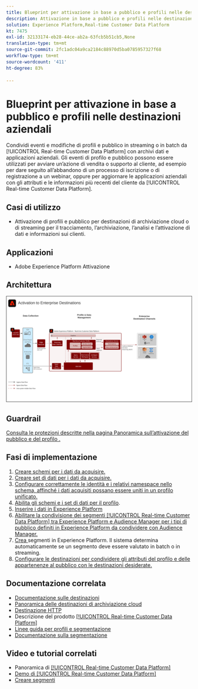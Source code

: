 ```yaml
---
title: Blueprint per attivazione in base a pubblico e profili nelle destinazioni aziendali
description: Attivazione in base a pubblico e profili nelle destinazioni aziendali
solution: Experience Platform,Real-time Customer Data Platform
kt: 7475
exl-id: 32133174-eb28-44ce-ab2a-63fcb5b51cb5,None
translation-type: tm+mt
source-git-commit: 2fc1adc04a9ca2184c88970d5ba0785957327f68
workflow-type: tm+mt
source-wordcount: '411'
ht-degree: 83%

---
```


# Blueprint per attivazione in base a pubblico e profili nelle destinazioni aziendali

Condividi eventi e modifiche di profili e pubblico in streaming o in batch da [!UICONTROL Real-time Customer Data Platform] con archivi dati e applicazioni aziendali. Gli eventi di profilo e pubblico possono essere utilizzati per avviare un’azione di vendita o supporto al cliente, ad esempio per dare seguito all’abbandono di un processo di iscrizione o di registrazione a un webinar, oppure per aggiornare le applicazioni aziendali con gli attributi e le informazioni più recenti del cliente da [!UICONTROL Real-time Customer Data Platform].

## Casi di utilizzo

* Attivazione di profili e pubblico per destinazioni di archiviazione cloud o di streaming per il tracciamento, l’archiviazione, l’analisi e l’attivazione di dati e informazioni sui clienti.

## Applicazioni

* Adobe Experience Platform Attivazione

## Architettura

<img src="assets/enterprise_destination_activation.svg" alt="Architettura di riferimento per lo scenario di attivazione aziendale" style="border:1px solid #4a4a4a" />


## Guardrail

[Consulta le protezioni descritte nella pagina Panoramica sull’attivazione del pubblico e del profilo .](overview.md)

## Fasi di implementazione

1. [Creare schemi per i dati da acquisire.](https://experienceleague.adobe.com/docs/platform-learn/tutorials/schemas/create-a-schema.html)
1. [Creare set di dati per i dati da acquisire.](https://experienceleague.adobe.com/docs/platform-learn/tutorials/data-ingestion/create-datasets-and-ingest-data.html)
1. [Configurare correttamente le identità e i relativi namespace nello schema, affinché i dati acquisiti possano essere uniti in un profilo unificato.](https://experienceleague.adobe.com/docs/platform-learn/tutorials/identities/label-ingest-and-verify-identity-data.html)
1. [Abilita gli schemi e i set di dati per il profilo](https://experienceleague.adobe.com/docs/platform-learn/tutorials/profiles/bring-data-into-the-real-time-customer-profile.html).
1. [Inserire i dati in Experience Platform](https://experienceleague.adobe.com/?recommended=ExperiencePlatform-D-1-2020.1.dataingestion)
1. [Abilitare la condivisione dei segmenti [!UICONTROL Real-time Customer Data Platform] tra Experience Platform e Audience Manager per i tipi di pubblico definiti in Experience Platform da condividere con Audience Manager.](https://www.adobe.com/go/audiences)
1. [Crea ](https://experienceleague.adobe.com/docs/platform-learn/tutorials/segments/create-segments.html?lang=it) segmenti in Experience Platform. Il sistema determina automaticamente se un segmento deve essere valutato in batch o in streaming.
1. [Configurare le destinazioni per condividere gli attributi del profilo e delle appartenenze al pubblico con le destinazioni desiderate.](https://experienceleague.adobe.com/docs/platform-learn/tutorials/destinations/create-destinations-and-activate-data.html)

## Documentazione correlata

* [Documentazione sulle destinazioni](https://experienceleague.adobe.com/docs/experience-platform/destinations/catalog/overview.html?lang=it)
* [Panoramica delle destinazioni di archiviazione cloud](https://experienceleague.adobe.com/docs/experience-platform/destinations/catalog/cloud-storage/overview.html?lang=it#catalog)
* [Destinazione HTTP](https://experienceleague.adobe.com/docs/experience-platform/destinations/catalog/http-destination.html?lang=it#overview)
* Descrizione del prodotto [[!UICONTROL Real-time Customer Data Platform]](https://helpx.adobe.com/it/legal/product-descriptions/real-time-customer-data-platform.html)
* [Linee guida per profili e segmentazione](https://experienceleague.adobe.com/docs/experience-platform/profile/guardrails.html?lang=it)
* [Documentazione sulla segmentazione](https://experienceleague.adobe.com/docs/experience-platform/segmentation/api/streaming-segmentation.html?lang=it)

## Video e tutorial correlati

* Panoramica di [[!UICONTROL Real-time Customer Data Platform]](https://experienceleague.adobe.com/docs/platform-learn/tutorials/application-services/rtcdp/understanding-the-real-time-customer-data-platform.html?lang=it)
* [Demo di [!UICONTROL Real-time Customer Data Platform]](https://experienceleague.adobe.com/docs/platform-learn/tutorials/application-services/rtcdp/demo.html?lang=it)
* [Creare segmenti](https://experienceleague.adobe.com/docs/platform-learn/tutorials/segments/create-segments.html)
